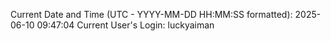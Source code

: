 Current Date and Time (UTC - YYYY-MM-DD HH:MM:SS formatted): 2025-06-10 09:47:04
Current User's Login: luckyaiman
